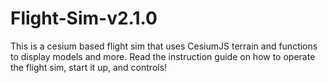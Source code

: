 # Flight-Sim-v2.1.0
This is a cesium based flight sim that uses CesiumJS terrain and functions to display models and more. Read the instruction guide on how to operate the flight sim, start it up, and controls!
